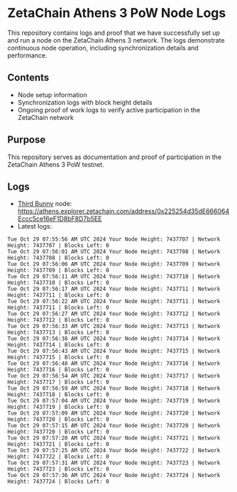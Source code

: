 # ZetaChain Athens 3 PoW Node Logs
This repository contains logs and proof that we have successfully set up and run a node on the ZetaChain Athens 3 network. The logs demonstrate continuous node operation, including synchronization details and performance.

## Contents
- Node setup information
- Synchronization logs with block height details
- Ongoing proof of work logs to verify active participation in the ZetaChain network

## Purpose
This repository serves as documentation and proof of participation in the ZetaChain Athens 3 PoW testnet.

## Logs

- [Third Bunny](https://thirdbunny.xyz/) node: https://athens.explorer.zetachain.com/address/0x225254d35dE666064Eccc5ce16eF1D8bF8D7b5EE
- Latest logs:
```
Tue Oct 29 07:55:56 AM UTC 2024 Your Node Height: 7437707 | Network Height: 7437707 | Blocks Left: 0
Tue Oct 29 07:56:01 AM UTC 2024 Your Node Height: 7437708 | Network Height: 7437708 | Blocks Left: 0
Tue Oct 29 07:56:06 AM UTC 2024 Your Node Height: 7437709 | Network Height: 7437709 | Blocks Left: 0
Tue Oct 29 07:56:11 AM UTC 2024 Your Node Height: 7437710 | Network Height: 7437710 | Blocks Left: 0
Tue Oct 29 07:56:17 AM UTC 2024 Your Node Height: 7437711 | Network Height: 7437711 | Blocks Left: 0
Tue Oct 29 07:56:22 AM UTC 2024 Your Node Height: 7437711 | Network Height: 7437711 | Blocks Left: 0
Tue Oct 29 07:56:27 AM UTC 2024 Your Node Height: 7437712 | Network Height: 7437712 | Blocks Left: 0
Tue Oct 29 07:56:33 AM UTC 2024 Your Node Height: 7437713 | Network Height: 7437713 | Blocks Left: 0
Tue Oct 29 07:56:38 AM UTC 2024 Your Node Height: 7437714 | Network Height: 7437714 | Blocks Left: 0
Tue Oct 29 07:56:43 AM UTC 2024 Your Node Height: 7437715 | Network Height: 7437715 | Blocks Left: 0
Tue Oct 29 07:56:48 AM UTC 2024 Your Node Height: 7437716 | Network Height: 7437716 | Blocks Left: 0
Tue Oct 29 07:56:54 AM UTC 2024 Your Node Height: 7437717 | Network Height: 7437717 | Blocks Left: 0
Tue Oct 29 07:56:59 AM UTC 2024 Your Node Height: 7437718 | Network Height: 7437718 | Blocks Left: 0
Tue Oct 29 07:57:04 AM UTC 2024 Your Node Height: 7437719 | Network Height: 7437719 | Blocks Left: 0
Tue Oct 29 07:57:09 AM UTC 2024 Your Node Height: 7437720 | Network Height: 7437720 | Blocks Left: 0
Tue Oct 29 07:57:15 AM UTC 2024 Your Node Height: 7437720 | Network Height: 7437720 | Blocks Left: 0
Tue Oct 29 07:57:20 AM UTC 2024 Your Node Height: 7437721 | Network Height: 7437721 | Blocks Left: 0
Tue Oct 29 07:57:25 AM UTC 2024 Your Node Height: 7437722 | Network Height: 7437722 | Blocks Left: 0
Tue Oct 29 07:57:31 AM UTC 2024 Your Node Height: 7437723 | Network Height: 7437723 | Blocks Left: 0
Tue Oct 29 07:57:36 AM UTC 2024 Your Node Height: 7437724 | Network Height: 7437724 | Blocks Left: 0
```
